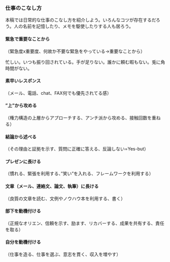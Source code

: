 ### 仕事のこなし方

本稿では日常的な仕事のこなし方を紹介しよう。いろんなコツが存在するだろう。人の名前を記憶したり、メモを駆使したりする人も居ろう。  

#### 緊急で重要なことから  

（緊急度x重要度、何故か不要な緊急をやっている→重要なことから）  

忙しい。いつも振り回されている。手が足りない。誰かに頼む暇もない。兎に角時間がない。 　

  

#### 素早いレスポンス  

（メール、電話、chat、FAX何でも優先されてる感）  

#### ”上”から攻める  

（権力構造の上層からアプローチする、アンチ派から攻める、接触回数を重ねる）  

#### 結論から述べる  

（その理由と証拠を示す、質問に正確に答える、反論しない=Yes-but）  

#### プレゼンに長ける  

（慣れる、緊張を利用する、”笑い”を入れる、フレームワークを利用する）  

#### 文章（メール、連絡文、論文、執筆）に長ける  

（良質の文章を読む、文例やノウハウ本を利用する、書く）  

#### 部下を動機付ける  

（正規なオリエン、信頼を示す、励ます、リカバーする、成果を共有する、責任を取る）

#### 自分を動機付ける  

（仕事を造る、仕事を選ぶ、意志を貫く、収入を増やす）  
